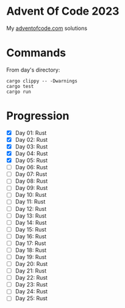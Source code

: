 # Advent Of Code 2023

My [adventofcode.com](https://adventofcode.com/2023) solutions

# Commands
From day's directory:
```shell
cargo clippy -- -Dwarnings
cargo test
cargo run
```

# Progression
- [x] Day 01: Rust
- [x] Day 02: Rust
- [x] Day 03: Rust
- [x] Day 04: Rust
- [x] Day 05: Rust
- [ ] Day 06: Rust
- [ ] Day 07: Rust
- [ ] Day 08: Rust
- [ ] Day 09: Rust
- [ ] Day 10: Rust
- [ ] Day 11: Rust
- [ ] Day 12: Rust
- [ ] Day 13: Rust
- [ ] Day 14: Rust
- [ ] Day 15: Rust
- [ ] Day 16: Rust
- [ ] Day 17: Rust
- [ ] Day 18: Rust
- [ ] Day 19: Rust
- [ ] Day 20: Rust
- [ ] Day 21: Rust
- [ ] Day 22: Rust
- [ ] Day 23: Rust
- [ ] Day 24: Rust
- [ ] Day 25: Rust
